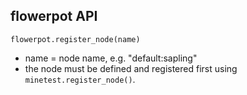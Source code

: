 
## flowerpot API

`flowerpot.register_node(name)`
  * name = node name, e.g. "default:sapling"
  * the node must be defined and registered first using `minetest.register_node()`.
